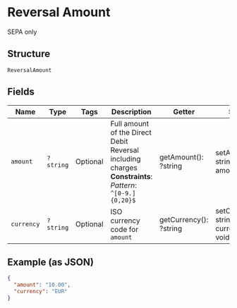 
# Reversal Amount

SEPA only

## Structure

`ReversalAmount`

## Fields

| Name | Type | Tags | Description | Getter | Setter |
|  --- | --- | --- | --- | --- | --- |
| `amount` | `?string` | Optional | Full amount of the Direct Debit Reversal including charges<br>**Constraints**: *Pattern*: `^[0-9.]{0,20}$` | getAmount(): ?string | setAmount(?string amount): void |
| `currency` | `?string` | Optional | ISO currency code for `amount` | getCurrency(): ?string | setCurrency(?string currency): void |

## Example (as JSON)

```json
{
  "amount": "10.00",
  "currency": "EUR"
}
```

